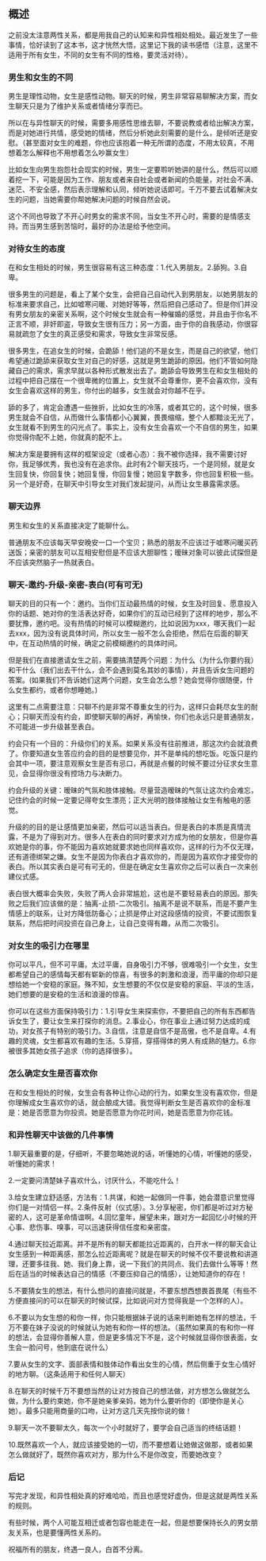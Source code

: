 ## 概述

之前没太注意两性关系，都是用我自己的认知来和异性相处相处。最近发生了一些事情，恰好读到了这本书，这才恍然大悟，这里记下我的读书感悟（注意，这里不适用于所有女生，不同的女生有不同的性格，要灵活对待）。

### 男生和女生的不同

男生是理性动物，女生是感性动物。聊天的时候，男生非常容易聊解决方案，而女生聊天只是为了维护关系或者情绪分享而已。

所以在与异性聊天的时候，需要多用感性思维去聊，不要说教或者给出解决方案，而是对她进行共情，感受她的情绪，然后分析她此刻需要的是什么，是倾听还是安慰。（甚至面对女生的难题，你也应该抱着一种无所谓的态度，不用太较真，不用想着怎么解释也不用想着怎么吵赢女生）

比如女生向男生抱怨社会现实的时候，男生一定要聆听她讲的是什么，然后可以顺着挖一下，可能是因为工作、朋友或者来自社会或者新闻的负能量，对社会不满、迷茫、不安全感，然后表示理解和认同，倾听她说话即可。千万不要去试着解决女生的问题，当她需要你帮她解决问题的时候自然会说。

这个不同也导致了不开心时男女的需求不同，当女生不开心时，需要的是情感支持。而当男生感到苦恼时，最好的办法是给予他空间。

### 对待女生的态度

在和女生相处的时候，男生很容易有这三种态度：1.代入男朋友。2.舔狗。3.自卑。

很多男生的问题是，看上了某个女生，会把自己自动代入到男朋友，以她男朋友的标准来要求自己，比如嘘寒问暖、对她好等等，然后把自己感动了。但是你们并没有男女朋友的亲密关系啊，这个时候女生就会有一种催婚的感觉，并且由于你名不正言不顺，非奸即盗，导致女生很有压力；另一方面，由于你的自我感动，你很容易就疏忽了女生的真正感受和需求，导致女生非常反感。

很多男生，在追女生的时候，会跪舔！他们追的不是女生，而是自己的欲望，他们希望通过跪舔来获取女生对自己的好感，这就是男生跪舔的原因。他们不管如何隐藏自己的需求，需求早就以各种形式散发出去了。跪舔会导致男生在和女生相处的过程中把自己摆在一个很卑微的位置上，女生就不会尊重你，更不会喜欢你，没有女生会喜欢这样的男生，你付出的越多，女生就会对你越不在乎。

舔的多了，肯定会遭遇一些挫折，比如女生的冷落，或者其它的，这个时候，很多男生就会不自信，从而做什么事情都小心翼翼，畏畏缩缩，整个人都黯淡无光了，女生就看不到男生的闪光点了。事实上，没有女生会喜欢一个不自信的男生，如果你觉得你配不上她，你就真的配不上。

解决方案是要拥有这样的框架设定（或者心态）：我不被你选择，我不需要讨好你，我足够优秀，我也没有在追求你。此时有2个聊天技巧，一个是同频，就是女生回复快，你回复快；她回复慢，你回复慢；她回复字数多，你也回复积极一些。另一个是好奇，在聊天中引导女生对我们发起提问，从而让女生暴露需求感。

### 聊天边界

男生和女生的关系直接决定了能聊什么。

普通朋友不应该每天早安晚安一口一个宝贝；熟悉的朋友不应该过于嘘寒问暖买药送饭；亲密的朋友可以互相安慰但是不应该大胆聊性；暧昧对象可以彼此试探但是不应该突然脑子一热就表白。

### 聊天-邀约-升级-亲密-表白(可有可无)

聊天的目的只有一个：邀约。当你们互动最热情的时候，女生及时回复、愿意投入你的话题、她对你的生活表达好奇，如果你们的互动已经到了这样的地步，那么不要犹豫，邀约吧。没有热情的时候可以模糊邀约，比如说因为xxx，哪天我们一起去xxx，因为没有说具体时间，所以女生一般不怎么会拒绝，然后在后面的聊天中，在互动热情的时候，确定之前模糊邀约的具体时间。

但是我们在直接邀请女生之前，需要搞清楚两个问题：为什么（为什么你要约我）和干什么（我们出去干什么，会不会遇到莫名其妙的事情），并且告诉女生问题的答案。(如果我们不告诉她们这两个问题，女生会怎么想？她会觉得你很随便，什么女生都约，或者你想睡她。)

这里有二点需要注意：只聊不约是非常不尊重女生的行为，这样只会耗尽女生的耐心；只聊天而没有约会，即使聊天聊的再好，再愉快，你们也永远只是普通朋友，不可能进一步升级甚至表白。

约会只有一个目的：升级你们的关系。如果关系没有往前推进，那这次约会就浪费了。你要知道女生答应约会的目的是想要见你，并不是单纯的想吃饭。吃饭只是约会其中一项，要注意观察女生是否有忌口，再就是点餐的时候不要过分征求女生意见，会显得你很没有控场力与决断力。

约会升级的关键：暧昧的气氛和肢体接触。尽量营造暧昧的气氛让这次约会难忘，记住约会的时候一定要记得夸女生漂亮；正大光明的肢体接触让女生有触电的感觉。

升级的的目的是让感情更加亲密，然后可以适当表白。但是表白的本质是真情流露，不是为了得到对方。很多人在表白的同时要求对方成为他的女朋友，但是你喜欢她是你的事，你不能因为喜欢她就要求她也同样喜欢你，这样的行为不仅无理，还有道德绑架之嫌。女生不是因为你表白才喜欢你的，而是因为喜欢你才接受你的表白。所以其实表白是可有可无的，但是在确定女生喜欢你之后可以表白一次来创建仪式感。

表白很大概率会失败，失败了两人会非常尴尬，这也是不要轻易表白的原因。那失败之后我们应该做的是：抽离-止损-二次吸引。抽离不是说不联系，而是不要产生情感上的联系，让对方降低防备心；止损是停止对这段感情的投资，不要试图恢复联系，然后把时间投资在自己身上，让自己变得有趣，从而二次吸引。

### 对女生的吸引力在哪里

你可以平凡，但不可平庸。太过平庸，自身吸引力不够，很难吸引一个女生，女生都希望自己的感情每天都有崭新的惊喜，有很多的刺激和浪漫，而平庸的你却只是想给她一个安稳的家庭。殊不知，女生想要的不仅仅是安稳的家庭、平淡的生活，她们想要的是安稳的生活和浪漫的惊喜。

你可以在这些方面保持吸引力：1.引导女生来探索你，不要把自己的所有东西都告诉女生了，要让女生来打探你的消息。2.事业心，你在事业上通过努力达成的成功，对女孩子有特别的吸引力。3.自信，注意是自信不是高傲，也不是自卑。4.有趣的灵魂，女生都喜欢有趣的生活。5.穿搭，穿搭得体的男人有成熟的魅力。6.你被很多其她女孩子追求（你的选择很多）。

### 怎么确定女生是否喜欢你

在和女生相处的时候，女生会有各种让你心动的行为，如果女生没有喜欢你，但是你理解成女生喜欢你的话，就会酿成大错。我觉得判断女生是否喜欢你的金标准是：她是否愿意为你投资。她是否愿意为你花时间，她是否愿意为你花钱。

### 和异性聊天中该做的几件事情

1.聊天最重要的是，仔细听，不要忽略她说的话，听懂她的心情，听懂她的感受，听懂她的需求！

2.一定要问清楚妹子喜欢什么，讨厌什么，不能吃什么！

3.给女生建立舒适感，方法有：1.共谋，和她一起做同一件事，她会潜意识里觉得你们是一对情侣一样。2.条件反射（仪式感）。3.分享秘密，你们都是听过对方秘密的人，这可是革命情谊啊。4.回忆童年，展望未来，跟对方一起回忆小时候的开心事、悲伤事、嗅事，可以迅速获得信任度和亲密度。

4.通过聊天拉近距离。并不是所有的聊天都能拉近距离的，白开水一样的聊天会让女生感到一种距离感，那怎么拉近距离呢？就是在聊天的时候不仅不要说教和讲道理，还要多往我、她、我们身上靠，说一下我们的共同点、我们去做什么等等！然后在适当的时候表达自己的情感（不要压抑自己的情感），让她知道你的存在！

5.不要猜女生的想法，有什么想问的直接问就是，不要东想西想畏首畏尾（有些不方便直接问的可以在聊天的时候试探，比如说问对方觉得我是一个怎样的人）。

6.不要以为女生想的和你一样，你只能根据妹子说的话来判断她有怎样的想法，千万不要在妹子没说的时候就认为她有和你一样的想法。（虽然如果真的有和你一样的想法，会显得你善解人意，但是更多情况下不是，这个时候就显得你很表面，女生会一脸问号，他到底在说什么）

7.要从女生的文字、面部表情和肢体动作看出女生的心情，然后侧重于女生心情好的地方聊。（这条适用于和任何人聊天）

8.在聊天的时候千万不要想当然的让对方按自己的想法做，对方想怎么做就怎么做，为什么要约束她，你不是她亲爹亲妈，她为什么要听你的（即使你是关心她）。最多只能用商量的口吻，让对方这几天先按你说的做！

9.聊天一次不要聊太久，每次一个小时就好了，要学会自己适当的终结话题！

10.既然喜欢一个人，就应该接受她的一切，而不要想着让她做这做那，或者如果怎么做就好了，既然你喜欢对方，那为什么不是你改变，而要她改变？

### 后记

写完才发现，和异性相处真的好难哈哈，而且也感觉好虚伪，但是这就是两性关系的规则。

有些时候，两个人可能互相迁或者包容也能走在一起，但是想要保持长久的男女朋友关系，也是要懂两性关系的。

祝福所有的朋友，终遇一良人，白首不分离。
